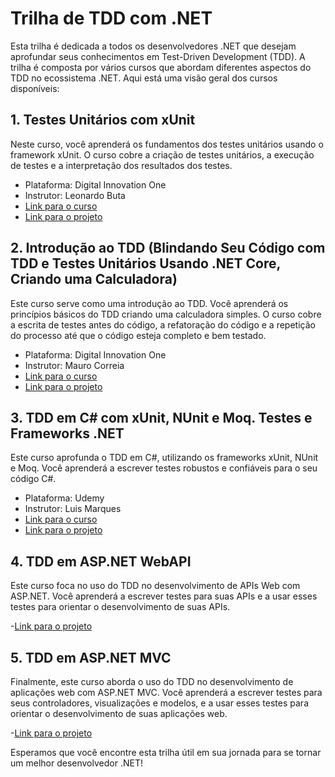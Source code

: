 # Trilha de TDD com .NET

Esta trilha é dedicada a todos os desenvolvedores .NET que desejam aprofundar seus conhecimentos em Test-Driven Development (TDD). A trilha é composta por vários cursos que abordam diferentes aspectos do TDD no ecossistema .NET. Aqui está uma visão geral dos cursos disponíveis:

## 1. Testes Unitários com xUnit

Neste curso, você aprenderá os fundamentos dos testes unitários usando o framework xUnit. O curso cobre a criação de testes unitários, a execução de testes e a interpretação dos resultados dos testes.
- Plataforma: Digital Innovation One
- Instrutor: Leonardo Buta
- [Link para o curso](https://web.dio.me/course/testes-unitarios-com-c/learning/ffcb384c-becc-4594-ba2e-388befaae5e5?back=/track/bootcamp-wex-desenvolvimento-net-e-qa&tab=undefined&moduleId=undefined)
- [Link para o projeto](#)

## 2. Introdução ao TDD (Blindando Seu Código com TDD e Testes Unitários Usando .NET Core, Criando uma Calculadora)

Este curso serve como uma introdução ao TDD. Você aprenderá os princípios básicos do TDD criando uma calculadora simples. O curso cobre a escrita de testes antes do código, a refatoração do código e a repetição do processo até que o código esteja completo e bem testado.

- Plataforma: Digital Innovation One
- Instrutor: Mauro Correia
- [Link para o curso](https://web.dio.me/project/blindando-seu-codigo-com-tdd-e-testes-unitarios-usando-net-core/learning/42be554a-a9fc-4d37-863f-e9f086579f42?back=/track/bootcamp-wex-desenvolvimento-net-e-qa&tab=undefined&moduleId=undefined)
- [Link para o projeto](#)

## 3. TDD em C# com xUnit, NUnit e Moq.  Testes e Frameworks .NET

Este curso aprofunda o TDD em C#, utilizando os frameworks xUnit, NUnit e Moq. Você aprenderá a escrever testes robustos e confiáveis para o seu código C#.

- Plataforma: Udemy
- Instrutor: Luis Marques
- [Link para o curso](https://www.udemy.com/course/c-testes-e-frameworks/learn/lecture/14447540#overview)
- [Link para o projeto](#)

## 4. TDD em ASP.NET WebAPI

Este curso foca no uso do TDD no desenvolvimento de APIs Web com ASP.NET. Você aprenderá a escrever testes para suas APIs e a usar esses testes para orientar o desenvolvimento de suas APIs.

-[Link para o projeto](#)

## 5. TDD em ASP.NET MVC

Finalmente, este curso aborda o uso do TDD no desenvolvimento de aplicações web com ASP.NET MVC. Você aprenderá a escrever testes para seus controladores, visualizações e modelos, e a usar esses testes para orientar o desenvolvimento de suas aplicações web.

-[Link para o projeto](#)

Esperamos que você encontre esta trilha útil em sua jornada para se tornar um melhor desenvolvedor .NET!
